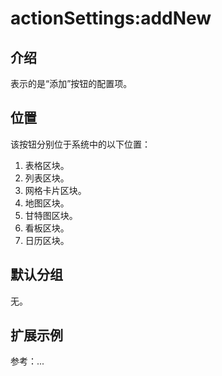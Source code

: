 # actionSettings:addNew

## 介绍

表示的是“添加”按钮的配置项。

## 位置

该按钮分别位于系统中的以下位置：

1. 表格区块。
2. 列表区块。
3. 网格卡片区块。
4. 地图区块。
5. 甘特图区块。
6. 看板区块。
7. 日历区块。

## 默认分组

无。

## 扩展示例

参考：...
